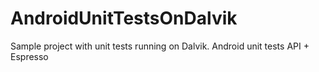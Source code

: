 AndroidUnitTestsOnDalvik
========================

Sample project with unit tests running on Dalvik. Android unit tests API + Espresso
